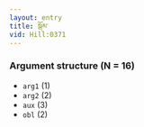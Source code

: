 ```yaml
---
layout: entry
title: སྒོམ་
vid: Hill:0371
---
```

### Argument structure (N = 16)
* `arg1` (1)
* `arg2` (2)
* `aux` (3)
* `obl` (2)
